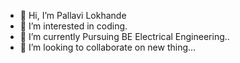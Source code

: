 - 👋 Hi, I’m Pallavi Lokhande
- 👀 I’m interested in coding.
- 🌱 I’m currently Pursuing BE Electrical Engineering..
- 💞️ I’m looking to collaborate on new thing...

